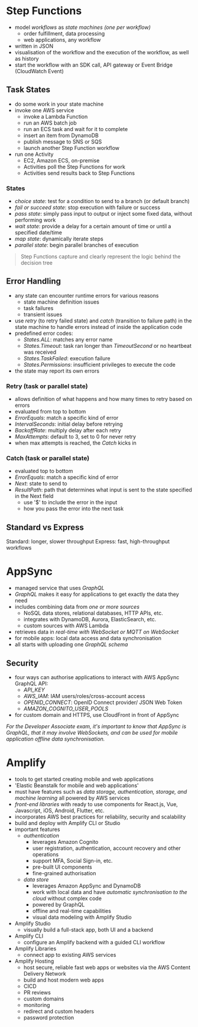 # Step Functions

- model *workflows* as *state machines (one per workflow)*
    - order fulfillment, data processing
    - web applications, any workflow
- written in JSON
- visualisation of the workflow and the execution of the workflow, as well as history
- start the workflow with an SDK call, API gateway or Event Bridge (CloudWatch Event)

## Task States
- do some work in your state machine
- invoke one AWS service
    - invoke a Lambda Function
    - run an AWS batch job
    - run an ECS task and wait for it to complete
    - insert an item from DynamoDB
    - publish message to SNS or SQS
    - launch another Step Function workflow
- run one Activity
    - EC2, Amazon ECS, on-premise
    - Activities poll the Step Functions for work
    - Activities send results back to Step Functions

### States
- *choice state*: test for a condition to send to a branch (or default branch)
- *fail or succeed state*: stop execution with failure or success
- *pass state*: simply pass input to output or inject some fixed data, without performing work
- *wait state*: provide a delay for a certain amount of time or until a specified date/time
- *map state*: dynamically iterate steps
- *parallel state*: begin parallel branches of execution

> Step Functions capture and clearly represent the logic behind the decision tree

## Error Handling

- any state can encounter runtime errors for various reasons
    - state machine definition issues
    - task failures
    - transient issues
- use *retry* (to retry failed state) and *catch* (transition to failure path) in the state machine to handle errors instead of inside the application code
- predefined error codes:
    - *States.ALL*: matches any error name
    - *States.Timeout*: task ran longer than *TimeoutSecond* or no heartbeat was received
    - *States.TaskFailed*: execution failure
    - *States.Permissions*: insufficient privileges to execute the code
- the state may report its own errors

### Retry (task or parallel state)
- allows definition of what happens and how many times to retry based on errors
- evaluated from top to bottom
- *ErrorEquals*: match a specific kind of error
- *IntervalSeconds*: initial delay before retrying
- *BackoffRate*: multiply delay after each retry
- *MaxAttempts*: default to 3, set to 0 for never retry
- when max attempts is reached, the *Catch* kicks in

### Catch (task or parallel state)
- evaluated top to bottom
- *ErrorEquals*: match a specific kind of error
- *Next*: state to send to
- *ResultPath*: path that determines what input is sent to the state specified in the Next field
    - use '$' to include the error in the input
    - how you pass the error into the next task

## Standard vs Express

Standard: longer, slower throughput
Express: fast, high-throughput workflows

# AppSync

- managed service that uses *GraphQL*
- *GraphQL* makes it easy for applications to get exactly the data they need
- includes combining data from *one or more sources*
    - NoSQL data stores, relational databases, HTTP APIs, etc.
    - integrates with DynamoDB, Aurora, ElasticSearch, etc.
    - custom sources with AWS Lambda
- retrieves data in *real-time with WebSocket or MQTT on WebSocket*
- for mobile apps: local data access and data synchronisation
- all starts with uploading one *GraphQL schema*

## Security
- four ways can authorise applications to interact with AWS AppSync GraphQL API:
    - *API_KEY*
    - *AWS_IAM*: IAM users/roles/cross-account access
    - *OPENID_CONNECT*: OpenID Connect provider/ JSON Web Token
    - *AMAZON_COGNITO_USER_POOLS*
- for custom domain and HTTPS, use CloudFront in front of AppSync

*For the Developer Associate exam, it's important to know that AppSync is GraphQL, that it may involve WebSockets, and can be used for mobile application offline data synchronisation.*

# Amplify

- tools to get started creating mobile and web applications
- 'Elastic Beanstalk for mobile and web applications'
- must have features such as *data storage, authentication, storage, and machine learning* all powered by AWS services
- *front-end libraries* with ready to use components for React.js, Vue, Javascript, iOS, Android, Flutter, etc.
- incorporates AWS best practices for reliability, security and scalability
- build and deploy with Amplify CLI or Studio
- important features
    - *authentication*
        - leverages Amazon Cognito
        - user registration, authentication, account recovery and other operations
        - support MFA, Social Sign-in, etc.
        - pre-built UI components
        - fine-grained authorisation
    - *data store*
        - leverages Amazon AppSync and  DynamoDB
        - work with local data and have *automatic synchronisation to the cloud* without complex code
        - powered by GraphQL
        - offline and real-time capabilities
        - visual data modeling with Amplify Studio
- Amplify Studio
    - visually build a full-stack app, both UI and a backend
- Amplify CLI
    - configure an Amplify backend with a guided CLI workflow
- Amplify Libraries
    - connect app to existing AWS services
- Amplify Hosting
    - host secure, reliable fast web apps or websites via the AWS Content Delivery Network
    - build and host modern web apps
    - CICD
    - PR reviews
    - custom domains
    - monitoring
    - redirect and custom headers
    - password protection